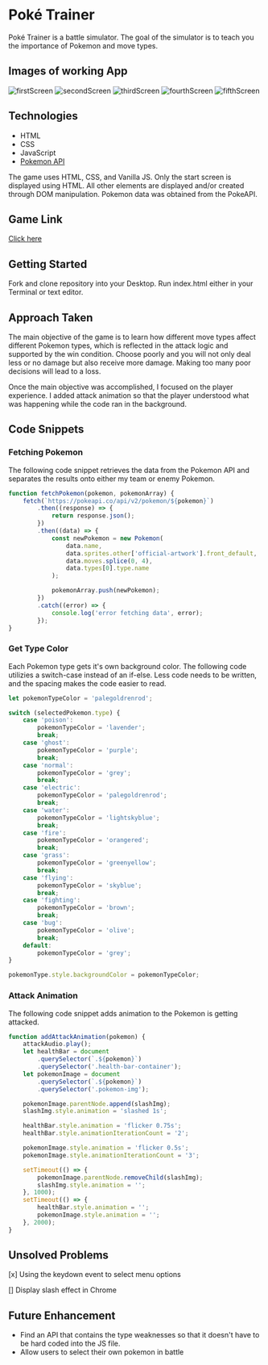 # Poké Trainer

Poké Trainer is a battle simulator. The goal of the simulator is to teach you the importance of Pokemon and move types.

## Images of working App

![firstScreen](./images/game/home-page.png)
![secondScreen](./images/game/pokemon-selection.png)
![thirdScreen](./images/game/attacked.png)
![fourthScreen](./images/game/you-win.png)
![fifthScreen](./images/game/play-again.png)

## Technologies

- HTML
- CSS
- JavaScript
- [Pokemon API](https://pokeapi.co/)

The game uses HTML, CSS, and Vanilla JS. Only the start screen is displayed using HTML. All other elements are displayed and/or created through DOM manipulation. Pokemon data was obtained from the PokeAPI.

## Game Link

[Click here](https://gongt108.github.io/poke-trainer/)

## Getting Started

Fork and clone repository into your Desktop. Run index.html either in your Terminal or text editor.

## Approach Taken

The main objective of the game is to learn how different move types affect different Pokemon types, which is reflected in the attack logic and supported by the win condition. Choose poorly and you will not only deal less or no damage but also receive more damage. Making too many poor decisions will lead to a loss.

Once the main objective was accomplished, I focused on the player experience. I added attack animation so that the player understood what was happening while the code ran in the background.

## Code Snippets

### Fetching Pokemon

The following code snippet retrieves the data from the Pokemon API and separates the results onto either my team or enemy Pokemon.

```javascript
function fetchPokemon(pokemon, pokemonArray) {
	fetch(`https://pokeapi.co/api/v2/pokemon/${pokemon}`)
		.then((response) => {
			return response.json();
		})
		.then((data) => {
			const newPokemon = new Pokemon(
				data.name,
				data.sprites.other['official-artwork'].front_default,
				data.moves.splice(0, 4),
				data.types[0].type.name
			);

			pokemonArray.push(newPokemon);
		})
		.catch((error) => {
			console.log('error fetching data', error);
		});
}
```

### Get Type Color

Each Pokemon type gets it's own background color. The following code utilizies a switch-case instead of an if-else. Less code needs to be written, and the spacing makes the code easier to read.

```javascript
let pokemonTypeColor = 'palegoldrenrod';

switch (selectedPokemon.type) {
	case 'poison':
		pokemonTypeColor = 'lavender';
		break;
	case 'ghost':
		pokemonTypeColor = 'purple';
		break;
	case 'normal':
		pokemonTypeColor = 'grey';
		break;
	case 'electric':
		pokemonTypeColor = 'palegoldrenrod';
		break;
	case 'water':
		pokemonTypeColor = 'lightskyblue';
		break;
	case 'fire':
		pokemonTypeColor = 'orangered';
		break;
	case 'grass':
		pokemonTypeColor = 'greenyellow';
		break;
	case 'flying':
		pokemonTypeColor = 'skyblue';
		break;
	case 'fighting':
		pokemonTypeColor = 'brown';
		break;
	case 'bug':
		pokemonTypeColor = 'olive';
		break;
	default:
		pokemonTypeColor = 'grey';
}

pokemonType.style.backgroundColor = pokemonTypeColor;
```

### Attack Animation

The following code snippet adds animation to the Pokemon is getting attacked.

```javascript
function addAttackAnimation(pokemon) {
	attackAudio.play();
	let healthBar = document
		.querySelector(`.${pokemon}`)
		.querySelector('.health-bar-container');
	let pokemonImage = document
		.querySelector(`.${pokemon}`)
		.querySelector('.pokemon-img');

	pokemonImage.parentNode.append(slashImg);
	slashImg.style.animation = 'slashed 1s';

	healthBar.style.animation = 'flicker 0.75s';
	healthBar.style.animationIterationCount = '2';

	pokemonImage.style.animation = 'flicker 0.5s';
	pokemonImage.style.animationIterationCount = '3';

	setTimeout(() => {
		pokemonImage.parentNode.removeChild(slashImg);
		slashImg.style.animation = '';
	}, 1000);
	setTimeout(() => {
		healthBar.style.animation = '';
		pokemonImage.style.animation = '';
	}, 2000);
}
```

## Unsolved Problems

[x] Using the keydown event to select menu options

[] Display slash effect in Chrome

## Future Enhancement

- Find an API that contains the type weaknesses so that it doesn't have to be hard coded into the JS file.
- Allow users to select their own pokemon in battle
